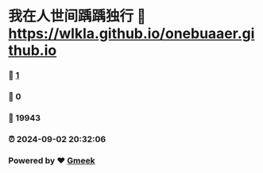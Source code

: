 # 我在人世间踽踽独行 :link: https://wlkla.github.io/onebuaaer.github.io 
### :page_facing_up: [1](https://wlkla.github.io/onebuaaer.github.io/tag.html) 
### :speech_balloon: 0 
### :hibiscus: 19943 
### :alarm_clock: 2024-09-02 20:32:06 
### Powered by :heart: [Gmeek](https://github.com/Meekdai/Gmeek)
